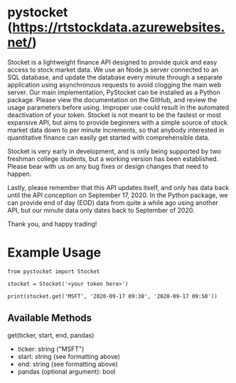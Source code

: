 # pystocket (https://rtstockdata.azurewebsites.net/)

Stocket is a lightweight finance API designed to provide quick and easy access to stock market data. We use an Node.js server connected to an SQL database, and update the database every minute through a separate application using asynchronous requests to avoid clogging the main web server. Our main implementation, PyStocket can be installed as a Python package. Please view the documentation on the GitHub, and review the usage parameters before using. Improper use could result in the automated deactivation of your token. Stocket is not meant to be the fastest or most expansive API, but aims to provide beginners with a simple source of stock market data down to per minute increments, so that anybody interested in quantitative finance can easily get started with comprehensible data.

Stocket is very early in development, and is only being supported by two freshman college students, but a working version has been established. Please bear with us on any bug fixes or design changes that need to happen. 

Lastly, please remember that this API updates itself, and only has data back until the API conception on September 17, 2020. In the Python package, we can provide end of day (EOD) data from quite a while ago using another API, but our minute data only dates back to September of 2020.

Thank you, and happy trading!

# Example Usage
```
from pystocket import Stocket

stocket = Stocket('<your token here>')

print(stocket.get('MSFT', '2020-09-17 09:38', '2020-09-17 09:50'))
```

## Available Methods

get(ticker, start, end, pandas)
- ticker: string ("MSFT")
- start: string (see formatting above)
- end: string (see formatting above)
- pandas (optional argument): bool
